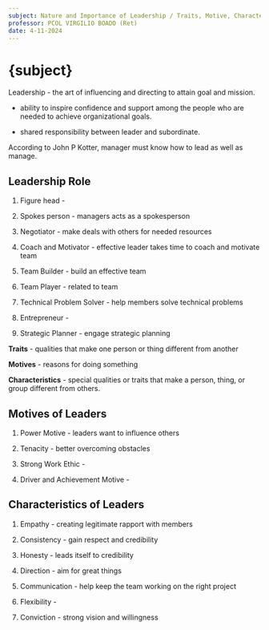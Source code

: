 ```yaml
---
subject: Nature and Importance of Leadership / Traits, Motive, Characteristics of Leaders
professor: PCOL VIRGILIO BOADO (Ret)
date: 4-11-2024
---
```


# {subject}

Leadership - the art of influencing and directing to attain goal and mission.

- ability to inspire confidence and support among the people who are needed to achieve organizational goals.

- shared responsibility between leader and subordinate.

According to John P Kotter, manager must know how to lead as well as manage.

## Leadership Role

1. Figure head -

2. Spokes person - managers acts as a spokesperson

3. Negotiator - make deals with others for needed resources

4. Coach and Motivator - effective leader takes time to coach and motivate team

5. Team Builder - build an effective team

6. Team Player - related to team

7. Technical Problem Solver - help members solve technical problems

8. Entrepreneur -

9. Strategic Planner - engage strategic planning

**Traits** - qualities that make one person or thing different from another

**Motives** - reasons for doing something

**Characteristics** - special qualities or traits that make a person, thing, or group different from others.

## Motives of Leaders

1. Power Motive - leaders want to influence others

2. Tenacity - better overcoming obstacles

3. Strong Work Ethic -

4. Driver and Achievement Motive -

## Characteristics of Leaders

1. Empathy - creating legitimate rapport with members

2. Consistency - gain respect and credibility

3. Honesty - leads itself to credibility

4. Direction - aim for great things

5. Communication - help keep the team working on the right project

6. Flexibility -

7. Conviction - strong vision and willingness

